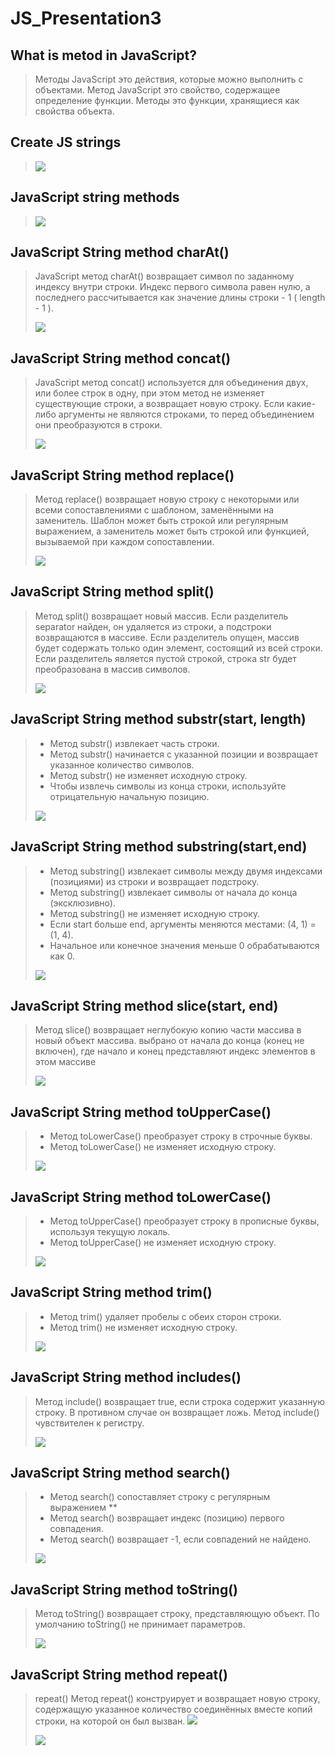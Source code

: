 # JS_Presentation3
## What is metod in JavaScript?
> Методы JavaScript это действия, которые можно выполнить с объектами. Метод JavaScript это свойство, содержащее определение функции. Методы это функции, хранящиеся как свойства объекта.
>

## Create JS strings
> ![](./%D0%A1%D0%BD%D0%B8%D0%BC%D0%BE%D0%BA%20%D1%8D%D0%BA%D1%80%D0%B0%D0%BD%D0%B0%202023-03-22%20215412.png)

## JavaScript string methods
> ![](./FCJFcyUVEA4La2k.jpg)

## JavaScript String method charAt()
> JavaScript метод charAt() возвращает символ по заданному индексу внутри строки. Индекс первого символа равен нулю, а последнего рассчитывается как значение длины строки - 1 ( length - 1 ).
>
> ![](./charAT.png)

## JavaScript String method concat()
> JavaScript метод concat() используется для объединения двух, или более строк в одну, при этом метод не изменяет существующие строки, а возвращает новую строку. Если какие-либо аргументы не являются строками, то перед объединением они преобразуются в строки.
>
> ![](./concat().png)

## JavaScript String method replace()
> Метод replace() возвращает новую строку с некоторыми или всеми сопоставлениями с шаблоном, заменёнными на заменитель. Шаблон может быть строкой или регулярным выражением, а заменитель может быть строкой или функцией, вызываемой при каждом сопоставлении.
>
> ![](/replace().png)

## JavaScript String method split()
> Метод split() возвращает новый массив. Если разделитель separator найден, он удаляется из строки, а подстроки возвращаются в массиве. Если разделитель опущен, массив будет содержать только один элемент, состоящий из всей строки. Если разделитель является пустой строкой, строка str будет преобразована в массив символов.
>
> ![](./split().png)

## JavaScript String method substr(start, length)
> - Метод substr() извлекает часть строки.
> - Метод substr() начинается с указанной позиции и возвращает указанное количество символов.
> - Метод substr() не изменяет исходную строку.
> - Чтобы извлечь символы из конца строки, используйте отрицательную начальную позицию.
>
> ![](./substr().png)

## JavaScript String method substring(start,end)
> - Метод substring() извлекает символы между двумя индексами (позициями) из строки и
возвращает подстроку.
> - Метод substring() извлекает символы от начала до конца (эксклюзивно).
> - Метод substring() не изменяет исходную строку.
> - Если start больше end, аргументы меняются местами: (4, 1) = (1, 4).
> - Начальное или конечное значения меньше 0 обрабатываются как 0.
>
> ![](./substring().png)

## JavaScript String method slice(start, end)
> Метод slice() возвращает неглубокую копию части массива в новый объект массива.
выбрано от начала до конца (конец не включен), где начало и конец представляют индекс элементов
в этом массиве
>
> ![](./slice().png)

## JavaScript String method toUpperCase()
> - Метод toLowerCase() преобразует строку в строчные буквы.
> - Метод toLowerCase() не изменяет исходную строку.
>
> ![](./toUpperCase().png)

## JavaScript String method toLowerCase()
> - Метод toUpperCase() преобразует строку в прописные буквы, используя текущую локаль.
> - Метод toUpperCase() не изменяет исходную строку.
>
> ![](./toLowerCase().png)

## JavaScript String method trim()
> - Метод trim() удаляет пробелы с обеих сторон строки.
> - Метод trim() не изменяет исходную строку.
>
> ![](./trim().png)

## JavaScript String method includes()
> Метод include() возвращает true, если строка содержит указанную строку.
В противном случае он возвращает ложь.
> Метод include() чувствителен к регистру.
>
> ![](./includes().png)

## JavaScript String method search()
> - Метод search() сопоставляет строку с регулярным выражением **
> - Метод search() возвращает индекс (позицию) первого совпадения.
> - Метод search() возвращает -1, если совпадений не найдено.
>
> ![](./search().png)

## JavaScript String method toString()
> Метод toString() возвращает строку, представляющую объект.
> По умолчанию toString() не принимает параметров.
>
> ![](./toString().png)

## JavaScript String method repeat()
> repeat() Метод repeat() конструирует и возвращает новую строку, содержащую указанное количество соединённых вместе копий строки, на которой он был вызван.
>![](./repeat().png)
>
>
>
>
>
>
>
>![](./end.png)